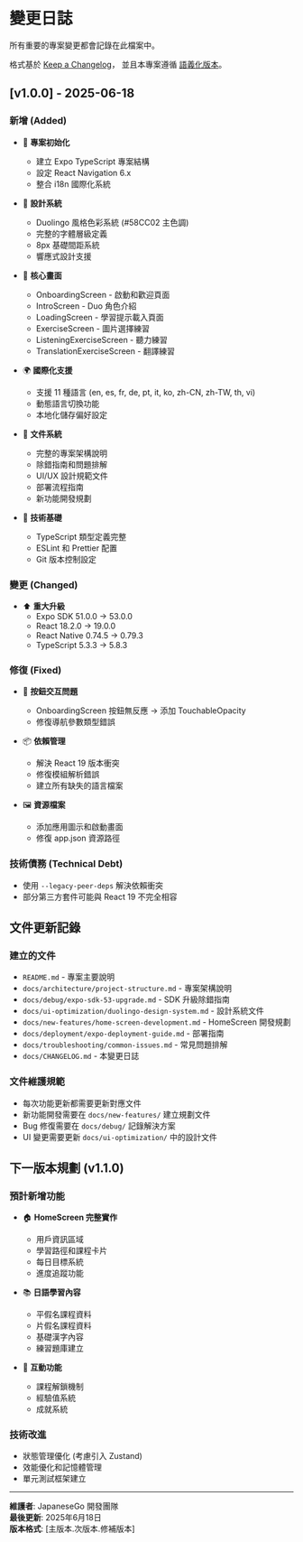 # 變更日誌

所有重要的專案變更都會記錄在此檔案中。

格式基於 [Keep a Changelog](https://keepachangelog.com/zh-TW/1.0.0/)，
並且本專案遵循 [語義化版本](https://semver.org/lang/zh-TW/)。

## [v1.0.0] - 2025-06-18

### 新增 (Added)
- 🎉 **專案初始化**
  - 建立 Expo TypeScript 專案結構
  - 設定 React Navigation 6.x
  - 整合 i18n 國際化系統

- 🎨 **設計系統**
  - Duolingo 風格色彩系統 (#58CC02 主色調)
  - 完整的字體層級定義
  - 8px 基礎間距系統
  - 響應式設計支援

- 📱 **核心畫面**
  - OnboardingScreen - 啟動和歡迎頁面
  - IntroScreen - Duo 角色介紹
  - LoadingScreen - 學習提示載入頁面
  - ExerciseScreen - 圖片選擇練習
  - ListeningExerciseScreen - 聽力練習
  - TranslationExerciseScreen - 翻譯練習

- 🌍 **國際化支援**
  - 支援 11 種語言 (en, es, fr, de, pt, it, ko, zh-CN, zh-TW, th, vi)
  - 動態語言切換功能
  - 本地化儲存偏好設定

- 📁 **文件系統**
  - 完整的專案架構說明
  - 除錯指南和問題排解
  - UI/UX 設計規範文件
  - 部署流程指南
  - 新功能開發規劃

- 🔧 **技術基礎**
  - TypeScript 類型定義完整
  - ESLint 和 Prettier 配置
  - Git 版本控制設定

### 變更 (Changed)
- ⬆️ **重大升級**
  - Expo SDK 51.0.0 → 53.0.0
  - React 18.2.0 → 19.0.0
  - React Native 0.74.5 → 0.79.3
  - TypeScript 5.3.3 → 5.8.3

### 修復 (Fixed)
- 🐛 **按鈕交互問題**
  - OnboardingScreen 按鈕無反應 → 添加 TouchableOpacity
  - 修復導航參數類型錯誤

- 📦 **依賴管理**
  - 解決 React 19 版本衝突
  - 修復模組解析錯誤
  - 建立所有缺失的語言檔案

- 🖼️ **資源檔案**
  - 添加應用圖示和啟動畫面
  - 修復 app.json 資源路徑

### 技術債務 (Technical Debt)
- 使用 `--legacy-peer-deps` 解決依賴衝突
- 部分第三方套件可能與 React 19 不完全相容

## 文件更新記錄

### 建立的文件
- `README.md` - 專案主要說明
- `docs/architecture/project-structure.md` - 專案架構說明
- `docs/debug/expo-sdk-53-upgrade.md` - SDK 升級除錯指南
- `docs/ui-optimization/duolingo-design-system.md` - 設計系統文件
- `docs/new-features/home-screen-development.md` - HomeScreen 開發規劃
- `docs/deployment/expo-deployment-guide.md` - 部署指南
- `docs/troubleshooting/common-issues.md` - 常見問題排解
- `docs/CHANGELOG.md` - 本變更日誌

### 文件維護規範
- 每次功能更新都需要更新對應文件
- 新功能開發需要在 `docs/new-features/` 建立規劃文件
- Bug 修復需要在 `docs/debug/` 記錄解決方案
- UI 變更需要更新 `docs/ui-optimization/` 中的設計文件

## 下一版本規劃 (v1.1.0)

### 預計新增功能
- 🏠 **HomeScreen 完整實作**
  - 用戶資訊區域
  - 學習路徑和課程卡片
  - 每日目標系統
  - 進度追蹤功能

- 📚 **日語學習內容**
  - 平假名課程資料
  - 片假名課程資料
  - 基礎漢字內容
  - 練習題庫建立

- 🎯 **互動功能**
  - 課程解鎖機制
  - 經驗值系統
  - 成就系統

### 技術改進
- 狀態管理優化 (考慮引入 Zustand)
- 效能優化和記憶體管理
- 單元測試框架建立

---

**維護者**: JapaneseGo 開發團隊  
**最後更新**: 2025年6月18日  
**版本格式**: [主版本.次版本.修補版本] 